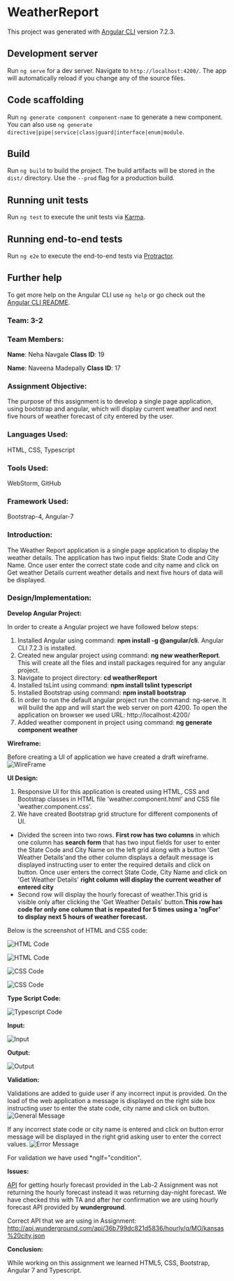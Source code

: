 # WeatherReport

This project was generated with [Angular CLI](https://github.com/angular/angular-cli) version 7.2.3.

## Development server

Run `ng serve` for a dev server. Navigate to `http://localhost:4200/`. The app will automatically reload if you change any of the source files.

## Code scaffolding

Run `ng generate component component-name` to generate a new component. You can also use `ng generate directive|pipe|service|class|guard|interface|enum|module`.

## Build

Run `ng build` to build the project. The build artifacts will be stored in the `dist/` directory. Use the `--prod` flag for a production build.

## Running unit tests

Run `ng test` to execute the unit tests via [Karma](https://karma-runner.github.io).

## Running end-to-end tests

Run `ng e2e` to execute the end-to-end tests via [Protractor](http://www.protractortest.org/).

## Further help

To get more help on the Angular CLI use `ng help` or go check out the [Angular CLI README](https://github.com/angular/angular-cli/blob/master/README.md).

### Team: 3-2

### Team Members:

**Name**: Neha Navgale **Class ID**: 19

**Name**: Naveena Madepally **Class ID**: 17

### Assignment Objective:

The purpose of this assignment is to develop a single page application, using bootstrap and angular, which will display current weather and next five hours of weather forecast of city entered by the user.

### Languages Used:

HTML, CSS, Typescript

### Tools Used: 

WebStorm, GitHub

### Framework Used:

Bootstrap-4, Angular-7

### Introduction:

The Weather Report application is a single page application to display the weather details. The application has two input fields: State Code and City Name. Once user enter the correct state code and city name and click on Get weather Details current weather details and next five hours of data will be displayed.

### Design/Implementation:

**Develop Angular Project:**

In order to create a Angular project we have followed below steps:
1. Installed Angular using command: **npm install -g @angular/cli**. Angular CLI 7.2.3 is installed.
2. Created new angular project using command: **ng new weatherReport**. This will create all the files and install packages required for any angular project.
3. Navigate to project directory: **cd weatherReport**
4. Installed tsLint using command: **npm install tslint typescript**
5. Installed Bootstrap using command: **npm install bootstrap**
6. In order to run the default angular project run the command: ng-serve. It will build the app and will start the web server on port 4200. To open the application on browser we used URL: http://localhost:4200/
7. Added weather component in project using command: **ng generate component weather**

**Wireframe:**

Before creating a UI of application we have created a draft wireframe.
![WireFrame](https://github.com/NehaNavgale/CS5551_AdvanceSoftwareEngineering/blob/master/Documentation/Lab-2/WireFrame.png)

**UI Design:**

1. Responsive UI for this application is created using HTML, CSS and Bootstrap classes in HTML file 'weather.component.html' and CSS file 'weather.component.css'. 
2. We have created Bootstrap grid structure for different components of UI. 

 * Divided the screen into two rows. **First row has two columns** in which one column has **search form** that has two
  input fields for user to enter the State Code and City Name on the left grid along with a button 'Get Weather 
  Details'and the other column displays a default message is displayed instructing user to enter the required details 
  and click on button. Once user enters the correct State Code, City Name and click on 'Get Weather Details' **right 
  column will display the current weather of entered city**
* Second row will display the hourly forecast of weather.This grid is visible only after clicking the 'Get Weather 
  Details' button.**This row has code for only one column that is repeated for 5 times using a 'ngFor' to display next 5 
  hours of weather forecast.**

 Below is the screenshot of HTML and CSS code:

![HTML Code](https://github.com/NehaNavgale/CS5551_AdvanceSoftwareEngineering/blob/master/Documentation/Lab-2/HTML_Code1.png)

![HTML Code](https://github.com/NehaNavgale/CS5551_AdvanceSoftwareEngineering/blob/master/Documentation/Lab-2/HTML_Code2.png)

![CSS Code](https://github.com/NehaNavgale/CS5551_AdvanceSoftwareEngineering/blob/master/Documentation/Lab-2/CSS1.png)

![CSS Code](https://github.com/NehaNavgale/CS5551_AdvanceSoftwareEngineering/blob/master/Documentation/Lab-2/CSS2.png)

**Type Script Code:**


![Typescript Code](https://github.com/NehaNavgale/CS5551_AdvanceSoftwareEngineering/blob/master/Documentation/Lab-2/TS_Code.png)

**Input:**

![Input](https://github.com/NehaNavgale/CS5551_AdvanceSoftwareEngineering/blob/master/Documentation/Lab-2/Input.png)

**Output:**

![Output](https://github.com/NehaNavgale/CS5551_AdvanceSoftwareEngineering/blob/master/Documentation/Lab-2/Output.png)

**Validation:**

Validations are added to guide user if any incorrect input is provided. On the load of the web application a message is displayed on the right side box instructing user to enter the state code, city name and click on button. 
![General Message](https://github.com/NehaNavgale/CS5551_AdvanceSoftwareEngineering/blob/master/Documentation/Lab-2/General%20Instruction.png)

If any incorrect state code or city name is entered and click on button error message will be displayed in the right grid asking user to enter the correct values.
![Error Message](https://github.com/NehaNavgale/CS5551_AdvanceSoftwareEngineering/blob/master/Documentation/Lab-2/Error%20message.png)

For validation we have used *ngIf="condition".


**Issues:**

[API](http://api.wunderground.com/api/36b799dc821d5836/forecast/q/CA/San_Francisco.json) for getting hourly forecast provided in the Lab-2 Assignment was not returning the hourly forecast instead it was returning day-night forecast. We have checked this with TA and after her confirmation we are using hourly forecast API provided by **wunderground**.

Correct API that we are using in Assignment: http://api.wunderground.com/api/36b799dc821d5836/hourly/q/MO/kansas%20city.json

**Conclusion:**

While working on this assignment we learned HTML5, CSS, Bootstrap, Angular 7 and Typescript.
